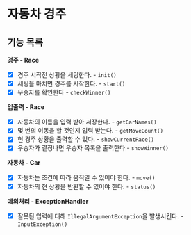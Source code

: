 # 자동차 경주

## 기능 목록
**경주 - Race**
- [x] 경주 시작전 상황을 세팅한다. - `init()` 
- [x] 세팅을 마치면 경주를 시작한다. - `start()` 
- [x] 우승자를 확인한다 - `checkWinner()` 

**입출력 - Race**
- [x] 자동차의 이름을 입력 받아 저장한다. - `getCarNames()`
- [x] 몇 번의 이동을 할 것인지 입력 받는다. - `getMoveCount()`
- [x] 현 경주 상황을 출력할 수 있다. - `showCurrentRace()`
- [x] 우승자가 결정나면 우승자 목록을 출력한다 - `showWinner()`

**자동차 - Car**
- [x] 자동차는 조건에 따라 움직일 수 있어야 한다. - `move()`
- [x] 자동차의 현 상황을 반환할 수 있어야 한다. - `status()`

**예외처리 - ExceptionHandler**
- [x] 잘못된 입력에 대해 `IllegalArgumentException`을 발생시킨다. - `InputException()`
